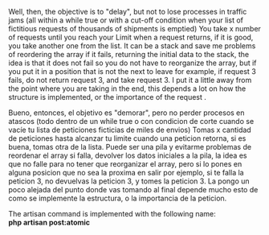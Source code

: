 Well, then, the objective is to "delay", but not to lose processes in traffic jams (all within a while true or with a cut-off condition when your list of fictitious requests of thousands of shipments is emptied) You take x number of requests until you reach your Limit when a request returns, if it is good, you take another one from the list. It can be a stack and save me problems of reordering the array if it fails, returning the initial data to the stack, the idea is that it does not fail so you do not have to reorganize the array, but if you put it in a position that is not the next to leave for example, if request 3 fails, do not return request 3, and take request 3. I put it a little away from the point where you are taking in the end, this depends a lot on how the structure is implemented, or the importance of the request .

Bueno, entonces, el objetivo es "demorar", pero no perder procesos en atascos (todo dentro de un while true o con condicion de corte cuando se vacíe tu lista de peticiones ficticias de miles de envios) Tomas x cantidad de peticiones hasta alcanzar tu limite cuando una peticion retorna, si es buena, tomas otra de la lista. Puede ser una pila y evitarme problemas de reordenar el array si falla, devolver los datos iniciales a la pila, la idea es que no falle para no tener que reorganizar el array, pero si lo pones en alguna posicion que no sea la proxima en salir por ejemplo, si te falla la peticion 3, no devuelvas la peticion 3, y tomes la peticion 3. La pongo un poco alejada del punto donde vas tomando al final depende mucho esto de como se implemente la estructura, o la importancia de la peticion. 

The artisan command is implemented with the following name:<br>
**php artisan post:atomic**



